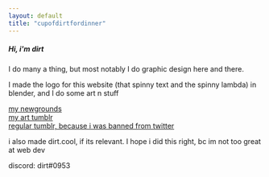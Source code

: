 ```yaml
---
layout: default
title: "cupofdirtfordinner"
---
```

<h5>Hi, i'm dirt</h5>
<p>I do many a thing, but most notably I do graphic design here and there.</p>
<p>I made the logo for this website (that spinny text and the spinny lambda) in blender, and I do some art n stuff </p>
<a href="https://dirtbabby.newgrounds.com">my newgrounds</a>
<br>
<a href="https://dirtsartdump.tumblr.com">my art tumblr</a>
<br>
<a href="https://cupofdirtfordinner.tumblr.com">regular tumblr, because i was banned from twitter</a>
<p>i also made dirt.cool, if its relevant. I hope i did this right, bc im not too great at web dev</p>
<p>discord: dirt#0953</p>
